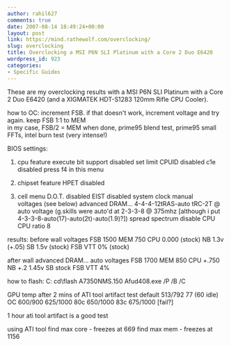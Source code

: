 ```yaml
---
author: rahil627
comments: true
date: 2007-08-14 18:49:24+00:00
layout: post
link: https://mind.rathewolf.com/overclocking/
slug: overclocking
title: Overclocking a MSI P6N SLI Platinum with a Core 2 Duo E6420
wordpress_id: 923
categories:
- Specific Guides
---
```


These are my overclocking results with a MSI P6N SLI Platinum with a Core 2 Duo E6420 (and a XIGMATEK HDT-S1283 120mm Rifle CPU Cooler).

how to OC:
increment FSB. if that doesn't work, increment voltage and try again. keep FSB 1:1 to MEM	
in my case, FSB/2 = MEM
when done, prime95 blend test, prime95 small FFTs, intel burn test (very intense!)

BIOS settings:
1) cpu feature
execute bit support	disabled
set limit CPUID		disabled
c1e			disabled	press f4 in this menu

2) chipset feature
HPET			disabled

3) cell menu
D.O.T.			disabled
EIST			disabled
system clock		manual		
	voltages	(see below)
advanced DRAM...	4-4-4-12tRAS-auto tRC-2T @ auto voltage (g.skills were auto'd at 2-3-3-8 @ 375mhz [although i put 4-3-3-8-auto(17)-auto(2t)-auto(1.9)?])
spread spectrum 	disable CPU
CPU ratio				8

results:
before wall
voltages
	FSB	1500
	MEM	750
	CPU	0.000 (stock)
	NB	1.3v (+.05)
	SB	1.5v (stock)
	FSB VTT	0% (stock)

after wall
advanced DRAM...	auto
voltages
	FSB	1700
	MEM	850
	CPU	+.750
	NB	+.2	1.45v
	SB	stock
	FSB VTT	4%

how to flash:
C:
cd\flash
A7350NMS.150
Afud408.exe /P /B /C

GPU				temp after 2 mins of ATI tool artifact test
default		513/792		77 (60 idle)
OC	600/900
		625/1000	80c
		650/1000	83c
		675/1000	[fail?]

1 hour ati tool artifact is a good test

using ATI tool
	find max core - freezes at 669
	find max mem - freezes at 1156
